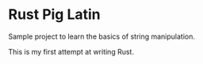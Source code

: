 # Rust Pig Latin

Sample project to learn the basics of string manipulation.

This is my first attempt at writing Rust.
